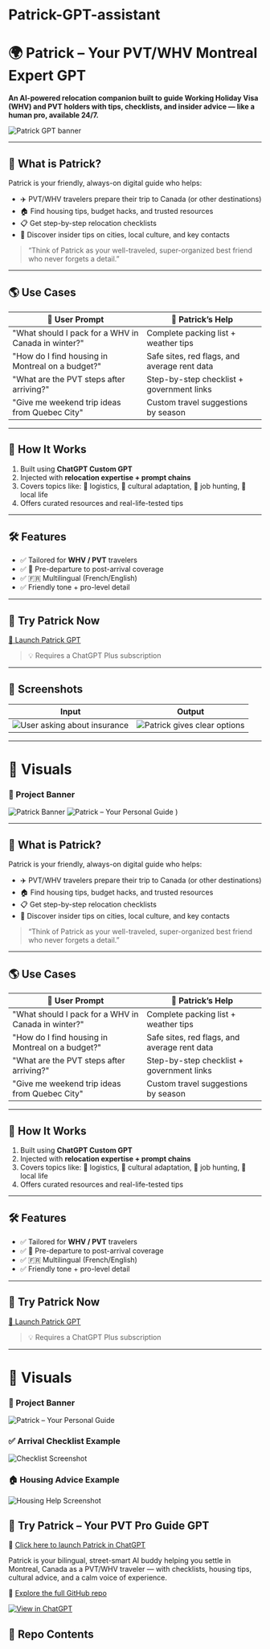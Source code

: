 # Patrick-GPT-assistant

# 🌍 Patrick – Your PVT/WHV Montreal Expert GPT

**An AI-powered relocation companion built to guide Working Holiday Visa (WHV) and PVT holders with tips, checklists, and insider advice — like a human pro, available 24/7.**

![Patrick GPT banner](assets/Patrick-Pro-PVT-guide.png)

---

## 🧳 What is Patrick?

Patrick is your friendly, always-on digital guide who helps:
- ✈️ PVT/WHV travelers prepare their trip to Canada (or other destinations)
- 🏠 Find housing tips, budget hacks, and trusted resources
- 📋 Get step-by-step relocation checklists
- 📍 Discover insider tips on cities, local culture, and key contacts

> “Think of Patrick as your well-traveled, super-organized best friend who never forgets a detail.”

---

## 🌎 Use Cases

| 🧭 User Prompt | 🤖 Patrick’s Help |
|--------------------------|-----------------------------------------------|
| "What should I pack for a WHV in Canada in winter?" | Complete packing list + weather tips |
| "How do I find housing in Montreal on a budget?" | Safe sites, red flags, and average rent data |
| "What are the PVT steps after arriving?" | Step-by-step checklist + government links |
| "Give me weekend trip ideas from Quebec City" | Custom travel suggestions by season |

---

## 🔧 How It Works

1. Built using **ChatGPT Custom GPT**
2. Injected with **relocation expertise + prompt chains**
3. Covers topics like: 📂 logistics, 🧘 cultural adaptation, 💼 job hunting, 🍁 local life
4. Offers curated resources and real-life-tested tips

---

## 🛠 Features

- ✅ Tailored for **WHV / PVT** travelers
- ✅ 🎒 Pre-departure to post-arrival coverage
- ✅ 🇫🇷 Multilingual (French/English)
- ✅ Friendly tone + pro-level detail

---

## 🧪 Try Patrick Now

[🚀 Launch Patrick GPT](https://chatgpt.com/g/g-687d406f3cfc8191a4030b08bb1532dd-patrick)

> 💡 Requires a ChatGPT Plus subscription

---

## 📸 Screenshots

| Input | Output |
|-------|--------|
| ![User asking about insurance](link) | ![Patrick gives clear options](link) |

---

# 📸 Visuals

### 🧭 Project Banner
![Patrick Banner](assets/patrick-banner.png)
![Patrick – Your Personal Guide](assets/Patrick-Pro-PVT-guide.png)
)

---

## 🧳 What is Patrick?

Patrick is your friendly, always-on digital guide who helps:
- ✈️ PVT/WHV travelers prepare their trip to Canada (or other destinations)
- 🏠 Find housing tips, budget hacks, and trusted resources
- 📋 Get step-by-step relocation checklists
- 📍 Discover insider tips on cities, local culture, and key contacts

> “Think of Patrick as your well-traveled, super-organized best friend who never forgets a detail.”

---

## 🌎 Use Cases

| 🧭 User Prompt | 🤖 Patrick’s Help |
|--------------------------|-----------------------------------------------|
| "What should I pack for a WHV in Canada in winter?" | Complete packing list + weather tips |
| "How do I find housing in Montreal on a budget?" | Safe sites, red flags, and average rent data |
| "What are the PVT steps after arriving?" | Step-by-step checklist + government links |
| "Give me weekend trip ideas from Quebec City" | Custom travel suggestions by season |

---

## 🔧 How It Works

1. Built using **ChatGPT Custom GPT**
2. Injected with **relocation expertise + prompt chains**
3. Covers topics like: 📂 logistics, 🧘 cultural adaptation, 💼 job hunting, 🍁 local life
4. Offers curated resources and real-life-tested tips

---

## 🛠 Features

- ✅ Tailored for **WHV / PVT** travelers
- ✅ 🎒 Pre-departure to post-arrival coverage
- ✅ 🇫🇷 Multilingual (French/English)
- ✅ Friendly tone + pro-level detail

---

## 🧪 Try Patrick Now

[🚀 Launch Patrick GPT](https://chatgpt.com/g/g-687d406f3cfc8191a4030b08bb1532dd-patrick)

> 💡 Requires a ChatGPT Plus subscription


---

# 📸 Visuals

### 🧭 Project Banner

![Patrick – Your Personal Guide](assets/Patrick-Pro-PVT-guide.png)

### ✅ Arrival Checklist Example
![Checklist Screenshot](assets/arrival-checklist.png)

### 🏠 Housing Advice Example
![Housing Help Screenshot](assets/housing-help-mtl.png)




## 🧠 Try Patrick – Your PVT Pro Guide GPT

🚀 [Click here to launch Patrick in ChatGPT](https://chatgpt.com/g/g-687d406f3cfc8191a4030b08bb1532dd-patrick?utm_source=github&utm_medium=readme&utm_campaign=patrick_launch)

Patrick is your bilingual, street-smart AI buddy helping you settle in Montreal, Canada as a PVT/WHV traveler — with checklists, housing tips, cultural advice, and a calm voice of experience.


🧭 [Explore the full GitHub repo](https://github.com/Emederik/Patrick-GPT-assistant.git/)


[![View in ChatGPT](https://img.shields.io/badge/Try%20it%20in%20ChatGPT-10a37f?logo=openai&logoColor=white)](https://chat.openai.com/g/g-687d406f3cfc8191a4030b08bb1532dd-patrick)






## 📁 Repo Contents

